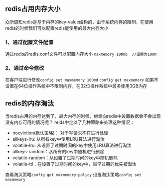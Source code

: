 ## redis占用内存大小
众所周知redis是基于内存的key-value结构的，由于系统内存的限制，在使用redis的时候我们可以配置redis能使用的最大内存大小

### 1、通过配置文件配置
通过redis的redis.conf文件可以配置内存大小 
`maxmemory 100mb  //设置为100M`

### 2、通过命令修改
在客户端进行修改`config set maxmemory 100md`  `config get maxmemory`
如果不设置在64位操作系统中不限制内存，在32位操作系统中最多使用3GB内存

## redis的内存淘汰
当redis占用的内存达到了，最大内存的时候，继续向redis中设置数据会不会出现没有内存可用的情况呢？
reids中定以了几种策略来处理这种情况：

- noeviction(默认策略)： 对于写请求不在进行处理
- allkeys-lru: 从所有key中使用LRU算法进行淘汰
- volatile-lru: 从设置了过期时间的key中使用LRU算法进行淘汰
- allkeys-random：从所有的key中随机进行删除
- volatile-random：从设置了过期时间的key中随机删除
- volatile-ttl：在设置了过期时间的key中，越早过期的优先被淘汰

查看淘汰策略`config get maxmemory-policy`
设置淘汰策略`config set maxmemory`

